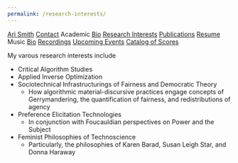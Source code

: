 ```yaml
---
permalink: /research-interests/
---
```

<div class="sidenav">
  <a href="../">Ari Smith</a>
  <a href="../contact">Contact</a>
  <atitle>Academic</atitle>
  <a href="../academic-bio"><asub>Bio</asub></a>
  <a href="../research-interests"><asub>Research Interests</asub></a>
  <a href="../publications"><asub>Publications</asub></a>
  <a href="../Ari Smith Resume as of 2022-02-11.pdf" download><asub>Resume</asub></a>
  <atitle>Music</atitle>
  <a href="../music-bio"><asub>Bio</asub></a>
  <a href="../recordings"><asub>Recordings</asub></a>
  <a href="../upcoming"><asub>Upcoming Events</asub></a>
  <a href="../catalog-of-works"><asub>Catalog of Scores</asub></a>
</div>

My varous research interests include

- Critical Algorithm Studies
- Applied Inverse Optimization
- Sociotechnical Infrastructurings of Fairness and Democratic Theory
  - How algorithmic material-discursive practices engage concepts of Gerrymandering, the quantification of fairness, and redistributions of agency
- Preference Elicitation Technologies
  - In conjunction with Foucauldian perspectives on Power and the Subject
- Feminist Philosophies of Technoscience
  - Particularly, the philosophies of Karen Barad, Susan Leigh Star, and Donna Haraway
 
